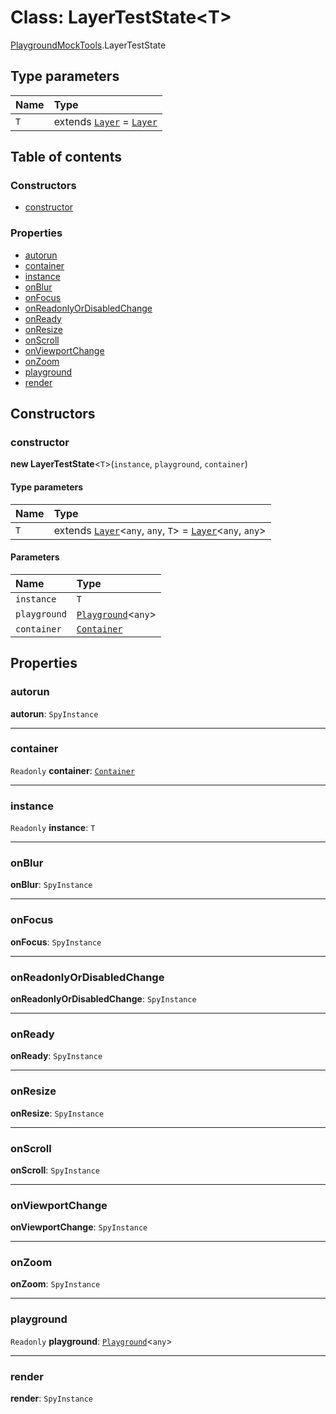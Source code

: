 # Class: LayerTestState\<T>

[PlaygroundMockTools](/en/auto-docs/editor/modules/PlaygroundMockTools.md).LayerTestState

## Type parameters

| Name | Type |
| :------ | :------ |
| `T` | extends [`Layer`](/en/auto-docs/editor/classes/Layer.md) = [`Layer`](/en/auto-docs/editor/classes/Layer.md) |

## Table of contents

### Constructors

* [constructor](/en/auto-docs/editor/classes/PlaygroundMockTools.LayerTestState.md#constructor)

### Properties

* [autorun](/en/auto-docs/editor/classes/PlaygroundMockTools.LayerTestState.md#autorun)
* [container](/en/auto-docs/editor/classes/PlaygroundMockTools.LayerTestState.md#container)
* [instance](/en/auto-docs/editor/classes/PlaygroundMockTools.LayerTestState.md#instance)
* [onBlur](/en/auto-docs/editor/classes/PlaygroundMockTools.LayerTestState.md#onblur)
* [onFocus](/en/auto-docs/editor/classes/PlaygroundMockTools.LayerTestState.md#onfocus)
* [onReadonlyOrDisabledChange](/en/auto-docs/editor/classes/PlaygroundMockTools.LayerTestState.md#onreadonlyordisabledchange)
* [onReady](/en/auto-docs/editor/classes/PlaygroundMockTools.LayerTestState.md#onready)
* [onResize](/en/auto-docs/editor/classes/PlaygroundMockTools.LayerTestState.md#onresize)
* [onScroll](/en/auto-docs/editor/classes/PlaygroundMockTools.LayerTestState.md#onscroll)
* [onViewportChange](/en/auto-docs/editor/classes/PlaygroundMockTools.LayerTestState.md#onviewportchange)
* [onZoom](/en/auto-docs/editor/classes/PlaygroundMockTools.LayerTestState.md#onzoom)
* [playground](/en/auto-docs/editor/classes/PlaygroundMockTools.LayerTestState.md#playground)
* [render](/en/auto-docs/editor/classes/PlaygroundMockTools.LayerTestState.md#render)

## Constructors

### constructor

**new LayerTestState**<`T`>(`instance`, `playground`, `container`)

#### Type parameters

| Name | Type |
| :------ | :------ |
| `T` | extends [`Layer`](/en/auto-docs/editor/classes/Layer.md)<`any`, `any`, `T`> = [`Layer`](/en/auto-docs/editor/classes/Layer.md)<`any`, `any`> |

#### Parameters

| Name | Type |
| :------ | :------ |
| `instance` | `T` |
| `playground` | [`Playground`](/en/auto-docs/editor/classes/Playground.md)<`any`> |
| `container` | [`Container`](/en/auto-docs/editor/interfaces/interfaces.Container.md) |

## Properties

### autorun

**autorun**: `SpyInstance`

***

### container

`Readonly` **container**: [`Container`](/en/auto-docs/editor/interfaces/interfaces.Container.md)

***

### instance

`Readonly` **instance**: `T`

***

### onBlur

**onBlur**: `SpyInstance`

***

### onFocus

**onFocus**: `SpyInstance`

***

### onReadonlyOrDisabledChange

**onReadonlyOrDisabledChange**: `SpyInstance`

***

### onReady

**onReady**: `SpyInstance`

***

### onResize

**onResize**: `SpyInstance`

***

### onScroll

**onScroll**: `SpyInstance`

***

### onViewportChange

**onViewportChange**: `SpyInstance`

***

### onZoom

**onZoom**: `SpyInstance`

***

### playground

`Readonly` **playground**: [`Playground`](/en/auto-docs/editor/classes/Playground.md)<`any`>

***

### render

**render**: `SpyInstance`
